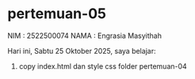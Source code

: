 # pertemuan-05
NIM : 2522500074
NAMA : Engrasia Masyithah

Hari ini, Sabtu 25 Oktober 2025, saya belajar:
<ol>
  <li>copy index.html dan style css folder pertemuan-04</li>
<ol>